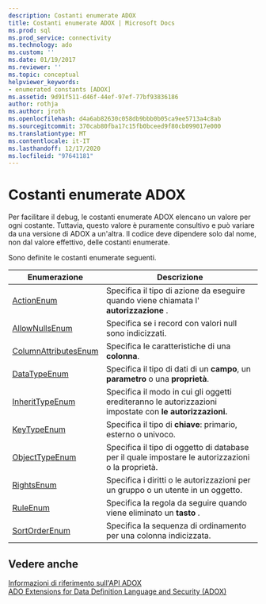 ```yaml
---
description: Costanti enumerate ADOX
title: Costanti enumerate ADOX | Microsoft Docs
ms.prod: sql
ms.prod_service: connectivity
ms.technology: ado
ms.custom: ''
ms.date: 01/19/2017
ms.reviewer: ''
ms.topic: conceptual
helpviewer_keywords:
- enumerated constants [ADOX]
ms.assetid: 9d91f511-d46f-44ef-97ef-77bf93836186
author: rothja
ms.author: jroth
ms.openlocfilehash: d4a6ab82630c058db9bbb0b05ca9ee5713a4c8ab
ms.sourcegitcommit: 370cab80fba17c15fb0bceed9f80cb099017e000
ms.translationtype: MT
ms.contentlocale: it-IT
ms.lasthandoff: 12/17/2020
ms.locfileid: "97641181"
---
```

# <a name="adox-enumerated-constants"></a>Costanti enumerate ADOX
Per facilitare il debug, le costanti enumerate ADOX elencano un valore per ogni costante. Tuttavia, questo valore è puramente consultivo e può variare da una versione di ADOX a un'altra. Il codice deve dipendere solo dal nome, non dal valore effettivo, delle costanti enumerate.  
  
 Sono definite le costanti enumerate seguenti.  
  
|Enumerazione|Descrizione|  
|-----------------|-----------------|  
|[ActionEnum](./actionenum.md)|Specifica il tipo di azione da eseguire quando viene chiamata l' **autorizzazione** .|  
|[AllowNullsEnum](./allownullsenum.md)|Specifica se i record con valori null sono indicizzati.|  
|[ColumnAttributesEnum](./columnattributesenum.md)|Specifica le caratteristiche di una **colonna**.|  
|[DataTypeEnum](../ado-api/datatypeenum.md)|Specifica il tipo di dati di un **campo**, un **parametro** o una **proprietà**.|  
|[InheritTypeEnum](./inherittypeenum.md)|Specifica il modo in cui gli oggetti erediteranno le autorizzazioni impostate con **le autorizzazioni.**|  
|[KeyTypeEnum](./keytypeenum.md)|Specifica il tipo di **chiave**: primario, esterno o univoco.|  
|[ObjectTypeEnum](./objecttypeenum.md)|Specifica il tipo di oggetto di database per il quale impostare le autorizzazioni o la proprietà.|  
|[RightsEnum](./rightsenum.md)|Specifica i diritti o le autorizzazioni per un gruppo o un utente in un oggetto.|  
|[RuleEnum](./ruleenum.md)|Specifica la regola da seguire quando viene eliminato un **tasto** .|  
|[SortOrderEnum](./sortorderenum.md)|Specifica la sequenza di ordinamento per una colonna indicizzata.|  
  
## <a name="see-also"></a>Vedere anche  
 [Informazioni di riferimento sull'API ADOX](./adox-object-model.md)   
 [ADO Extensions for Data Definition Language and Security (ADOX)](../../guide/extensions/ado-extensions-for-data-definition-language-and-security-adox.md)